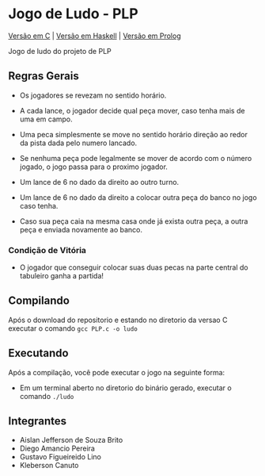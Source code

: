 # Jogo de Ludo - PLP

[Versão em C](https://github.com/DiegoAmancio/PLP-Game/tree/master/versao%20C) |
[Versão em Haskell](https://github.com/DiegoAmancio/PLP-Game/tree/master/versao%20haskell) |
[Versão em Prolog](#)

Jogo de ludo do projeto de PLP

## Regras Gerais

* Os jogadores se revezam no sentido horário.

* A cada lance, o jogador decide qual peça mover, caso tenha mais de
uma em campo.

* Uma peca simplesmente se move no sentido horário direção ao redor da pista dada pelo numero lancado.

* Se nenhuma peça pode legalmente se mover de acordo com o número jogado, o jogo passa para o proximo jogador.

* Um lance de 6 no dado da direito ao outro turno.

* Um lance de 6 no dado da direito a colocar outra peça do banco no jogo caso tenha.

* Caso sua peça caia na mesma casa onde já exista outra peça, a outra peça e enviada novamente ao banco.

### Condição de Vitória

* O jogador que conseguir colocar suas duas pecas na parte central do tabuleiro ganha a partida!

## Compilando

Após o download do repositorio e estando no diretorio da versao C executar o comando `gcc PLP.c -o ludo`

## Executando

Após a compilação, você pode executar o jogo na seguinte forma:
* Em um terminal aberto no diretorio do binário gerado, executar o comando `./ludo`

## Integrantes

* Aislan Jefferson de Souza Brito
* Diego Amancio Pereira
* Gustavo Figueireido Lino
* Kleberson Canuto

